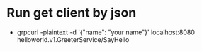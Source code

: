 # Run get client by json

- grpcurl -plaintext -d '{"name": "your name"}' localhost:8080 helloworld.v1.GreeterService/SayHello

